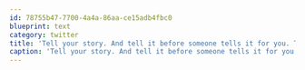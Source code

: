 ```yaml
---
id: 78755b47-7700-4a4a-86aa-ce15adb4fbc0
blueprint: text
category: twitter
title: 'Tell your story. And tell it before someone tells it for you. Todd Babiuk #TEDxEdmonton'
caption: 'Tell your story. And tell it before someone tells it for you. Todd Babiuk <span class="hashtag hashtag_local">#<a href="http://tweettemp.darylchymko.ca/?tag=tedxedmonton">TEDxEdmonton</a>'
---
```

